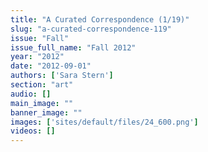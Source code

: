 ```yaml
---
title: "A Curated Correspondence (1/19)"
slug: "a-curated-correspondence-119"
issue: "Fall"
issue_full_name: "Fall 2012"
year: "2012"
date: "2012-09-01"
authors: ['Sara Stern']
section: "art"
audio: []
main_image: ""
banner_image: ""
images: ['sites/default/files/24_600.png']
videos: []
---
```

